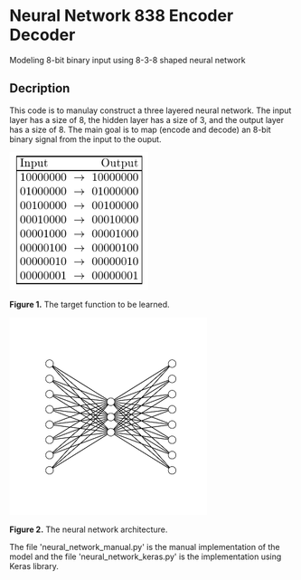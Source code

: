 # Neural Network 838 Encoder Decoder
Modeling 8-bit binary input using 8-3-8 shaped neural network


## Decription
This code is to manulay construct a three layered neural network. The input layer has a size of 8, the hidden layer has a size of 3, and the output layer has a size of 8. The main goal is to map (encode and decode) an 8-bit binary signal from the input to the ouput.

![](Figure_1.png)

**Figure 1.** The target function to be learned.

![](Figure_2.png)

**Figure 2.** The neural network architecture.


The file 'neural_network_manual.py' is the manual implementation of the model and the file 'neural_network_keras.py' is the implementation using Keras library.
